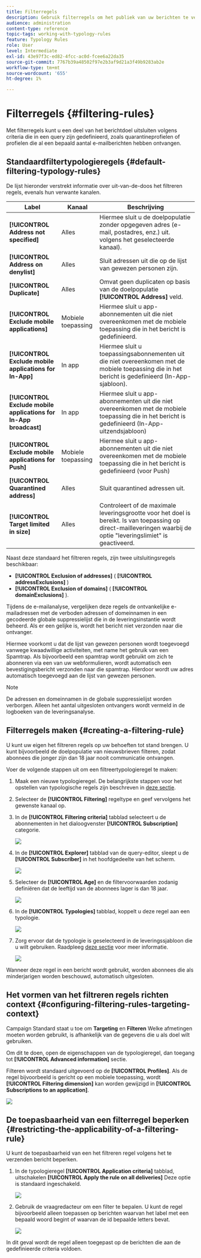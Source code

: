 ```yaml
---
title: Filterregels
description: Gebruik filterregels om het publiek van uw berichten te verfijnen.
audience: administration
content-type: reference
topic-tags: working-with-typology-rules
feature: Typology Rules
role: User
level: Intermediate
exl-id: 43e97f3c-ed82-4fcc-ac0d-fcee6a22da35
source-git-commit: 7767b39a48502f97e2b3af9d21a3f49b9283ab2e
workflow-type: tm+mt
source-wordcount: '655'
ht-degree: 1%

---
```


# Filterregels {#filtering-rules}

Met filterregels kunt u een deel van het berichtdoel uitsluiten volgens criteria die in een query zijn gedefinieerd, zoals quarantineprofielen of profielen die al een bepaald aantal e-mailberichten hebben ontvangen.

## Standaardfiltertypologieregels {#default-filtering-typology-rules}

De lijst hieronder verstrekt informatie over uit-van-de-doos het filtreren regels, evenals hun verwante kanalen.

| Label | Kanaal | Beschrijving |
| ---------|----------|---------|
| **[!UICONTROL Address not specified]** | Alles | Hiermee sluit u de doelpopulatie zonder opgegeven adres (e-mail, postadres, enz.) uit. volgens het geselecteerde kanaal). |
| **[!UICONTROL Address on denylist]** | Alles | Sluit adressen uit die op de lijst van gewezen personen zijn. |
| **[!UICONTROL Duplicate]** | Alles | Omvat geen duplicaten op basis van de doelpopulatie **[!UICONTROL Address]** veld. |
| **[!UICONTROL Exclude mobile applications]** | Mobiele toepassing | Hiermee sluit u app-abonnementen uit die niet overeenkomen met de mobiele toepassing die in het bericht is gedefinieerd. |
| **[!UICONTROL Exclude mobile applications for In-App]** | In app | Hiermee sluit u toepassingsabonnementen uit die niet overeenkomen met de mobiele toepassing die in het bericht is gedefinieerd (In-App-sjabloon). |
| **[!UICONTROL Exclude mobile applications for In-App broadcast]** | In app | Hiermee sluit u app-abonnementen uit die niet overeenkomen met de mobiele toepassing die in het bericht is gedefinieerd (In-App-uitzendsjabloon) |
| **[!UICONTROL Exclude mobile applications for Push]** | Mobiele toepassing | Hiermee sluit u app-abonnementen uit die niet overeenkomen met de mobiele toepassing die in het bericht is gedefinieerd (voor Push) |
| **[!UICONTROL Quarantined address]** | Alles | Sluit quarantined adressen uit. |
| **[!UICONTROL Target limited in size]** | Alles | Controleert of de maximale leveringsgrootte voor het doel is bereikt. Is van toepassing op direct-mailleveringen waarbij de optie &quot;leveringslimiet&quot; is geactiveerd. |

Naast deze standaard het filtreren regels, zijn twee uitsluitingsregels beschikbaar:

* **[!UICONTROL Exclusion of addresses]** ( **[!UICONTROL addressExclusions]** )
* **[!UICONTROL Exclusion of domains]** ( **[!UICONTROL domainExclusions]** ).

Tijdens de e-mailanalyse, vergelijken deze regels de ontvankelijke e-mailadressen met de verboden adressen of domeinnamen in een gecodeerde globale suppressielijst die in de leveringsinstantie wordt beheerd. Als er een gelijke is, wordt het bericht niet verzonden naar die ontvanger.

Hiermee voorkomt u dat de lijst van gewezen personen wordt toegevoegd vanwege kwaadwillige activiteiten, met name het gebruik van een Spamtrap. Als bijvoorbeeld een spamtrap wordt gebruikt om zich te abonneren via een van uw webformulieren, wordt automatisch een bevestigingsbericht verzonden naar die spamtrap. Hierdoor wordt uw adres automatisch toegevoegd aan de lijst van gewezen personen.

>[!NOTE]
>
>De adressen en domeinnamen in de globale suppressielijst worden verborgen. Alleen het aantal uitgesloten ontvangers wordt vermeld in de logboeken van de leveringsanalyse.

## Filterregels maken {#creating-a-filtering-rule}

U kunt uw eigen het filtreren regels op uw behoeften tot stand brengen. U kunt bijvoorbeeld de doelpopulatie van nieuwsbrieven filteren, zodat abonnees die jonger zijn dan 18 jaar nooit communicatie ontvangen.

Voer de volgende stappen uit om een filtreertypologieregel te maken:

1. Maak een nieuwe typologieregel. De belangrijkste stappen voor het opstellen van typologische regels zijn beschreven in [deze sectie](../../sending/using/managing-typology-rules.md).

1. Selecteer de **[!UICONTROL Filtering]** regeltype en geef vervolgens het gewenste kanaal op.

1. In de **[!UICONTROL Filtering criteria]** tabblad selecteert u de abonnementen in het dialoogvenster **[!UICONTROL Subscription]** categorie.

   ![](assets/typology_create-rule-subscription.png)

1. In de **[!UICONTROL Explorer]** tabblad van de query-editor, sleept u de **[!UICONTROL Subscriber]** in het hoofdgedeelte van het scherm.

   ![](assets/typology_create-rule-subscriber.png)

1. Selecteer de **[!UICONTROL Age]** en de filtervoorwaarden zodanig definiëren dat de leeftijd van de abonnees lager is dan 18 jaar.

   ![](assets/typology_create-rule-age.png)

1. In de **[!UICONTROL Typologies]** tabblad, koppelt u deze regel aan een typologie.

   ![](assets/typology_create-rule-typology.png)

1. Zorg ervoor dat de typologie is geselecteerd in de leveringssjabloon die u wilt gebruiken. Raadpleeg [deze sectie](../../sending/using/managing-typologies.md#applying-typologies-to-messages) voor meer informatie.

   ![](assets/typology_template.png)

Wanneer deze regel in een bericht wordt gebruikt, worden abonnees die als minderjarigen worden beschouwd, automatisch uitgesloten.

## Het vormen van het filtreren regels richten context {#configuring-filtering-rules-targeting-context}

Campaign Standard staat u toe om  **Targeting** en **Filteren** Welke afmetingen moeten worden gebruikt, is afhankelijk van de gegevens die u als doel wilt gebruiken.

Om dit te doen, open de eigenschappen van de typologieregel, dan toegang tot **[!UICONTROL Advanced information]** sectie.

Filteren wordt standaard uitgevoerd op de **[!UICONTROL Profiles]**. Als de regel bijvoorbeeld is gericht op een mobiele toepassing, wordt **[!UICONTROL Filtering dimension]** kan worden gewijzigd in **[!UICONTROL Subscriptions to an application]**.

![](assets/typology_rule-order_2.png)

## De toepasbaarheid van een filterregel beperken {#restricting-the-applicability-of-a-filtering-rule}

U kunt de toepasbaarheid van een het filtreren regel volgens het te verzenden bericht beperken.

1. In de typologieregel **[!UICONTROL Application criteria]** tabblad, uitschakelen **[!UICONTROL Apply the rule on all deliveries]** Deze optie is standaard ingeschakeld.

   ![](assets/typology_limit.png)

1. Gebruik de vraagredacteur om een filter te bepalen. U kunt de regel bijvoorbeeld alleen toepassen op berichten waarvan het label met een bepaald woord begint of waarvan de id bepaalde letters bevat.

   ![](assets/typology_limit-rule.png)

In dit geval wordt de regel alleen toegepast op de berichten die aan de gedefinieerde criteria voldoen.
